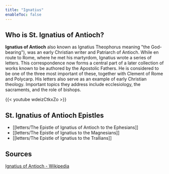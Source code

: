 ```yaml
---
title: "Ignatius"
enableToc: false
---
```


## Who is St. Ignatius of Antioch?
**Ignatius of Antioch** also known as Ignatius Theophorus meaning "the God-bearing"), was an early Christian writer and Patriarch of Antioch. While en route to Rome, where he met his martyrdom, Ignatius wrote a series of letters. This correspondence now forms a central part of a later collection of works known to be authored by the Apostolic Fathers. He is considered to be one of the three most important of these, together with Clement of Rome and Polycarp. His letters also serve as an example of early Christian theology. Important topics they address include ecclesiology, the sacraments, and the role of bishops. 


{{< youtube wdeizCtkxZo >}}

## St. Ignatius of Antioch Epistles
- [[letters/The Epistle of Ignatius of Antioch to the Ephesians]]
- [[letters/The Epistle of Ignatius to the Magnesians]]
- [[letters/The Epistle of Ignatius to the Trallians]]


## Sources
[Ignatius of Antioch - Wikipedia](https://en.wikipedia.org/wiki/Ignatius_of_Antioch)
